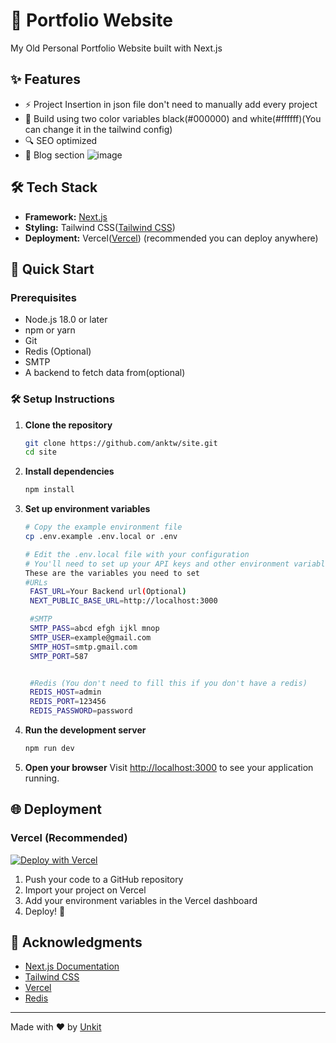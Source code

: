 # 🚀 Portfolio Website

My Old Personal Portfolio Website built with Next.js

## ✨ Features

- ⚡ Project Insertion in json file don't need to manually add every project
- 🎨 Build using two color variables black(#000000) and white(#ffffff)(You can change it in the tailwind config)
- 🔍 SEO optimized
- 📝 Blog section
![image](https://github.com/user-attachments/assets/124e5d95-a967-411d-81a3-5e92bb37c9ca)

## 🛠️ Tech Stack

- **Framework:** [Next.js](https://nextjs.org/)
- **Styling:** Tailwind CSS([Tailwind CSS](https://tailwindcss.com/))
- **Deployment:** Vercel([Vercel](https://vercel.com/)) (recommended you can deploy anywhere)

## 🚀 Quick Start

### Prerequisites

- Node.js 18.0 or later
- npm or yarn
- Git
- Redis (Optional)
- SMTP
- A backend to fetch data from(optional)

### 🛠️ Setup Instructions

1. **Clone the repository**
   ```bash
   git clone https://github.com/anktw/site.git
   cd site
   ```

2. **Install dependencies**
   ```bash
   npm install
   ```

3. **Set up environment variables**
   ```bash
   # Copy the example environment file
   cp .env.example .env.local or .env
   
   # Edit the .env.local file with your configuration
   # You'll need to set up your API keys and other environment variables here
   These are the variables you need to set
   #URLs
    FAST_URL=Your Backend url(Optional)
    NEXT_PUBLIC_BASE_URL=http://localhost:3000

    #SMTP
    SMTP_PASS=abcd efgh ijkl mnop
    SMTP_USER=example@gmail.com
    SMTP_HOST=smtp.gmail.com
    SMTP_PORT=587


    #Redis (You don't need to fill this if you don't have a redis)
    REDIS_HOST=admin
    REDIS_PORT=123456
    REDIS_PASSWORD=password
    ```

4. **Run the development server**
   ```bash
   npm run dev
   ```

5. **Open your browser**
   Visit [http://localhost:3000](http://localhost:3000) to see your application running.

## 🌐 Deployment

### Vercel (Recommended)

[![Deploy with Vercel](https://vercel.com/button)](https://vercel.com/new/clone?repository-url=https%3A%2F%2Fgithub.com%2Fyour-username%2Fyour-repo&project-name=my-portfolio&repository-name=portfolio)

1. Push your code to a GitHub repository
2. Import your project on Vercel
3. Add your environment variables in the Vercel dashboard
4. Deploy! 🚀

## 🙏 Acknowledgments

- [Next.js Documentation](https://nextjs.org/docs)
- [Tailwind CSS](https://tailwindcss.com/)
- [Vercel](https://vercel.com/)
- [Redis](https://redis.io/)
---

Made with ❤️ by [Unkit](https://unkit.site)
